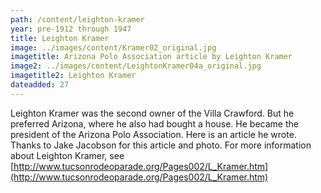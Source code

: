 ```yaml
---
path: /content/leighton-kramer
year: pre-1912 through 1947
title: Leighton Kramer
image: ../images/content/Kramer02_original.jpg
imagetitle: Arizona Polo Association article by Leighton Kramer
image2: ../images/content/LeightonKramer04a_original.jpg
imagetitle2: Leighton Kramer
dateadded: 27
---
```


Leighton Kramer was the second owner of the Villa Crawford. But he preferred Arizona, where he also had bought a house. He became the president of the Arizona Polo Association. Here is an article he wrote. Thanks to Jake Jacobson for this article and photo. For more information about Leighton Kramer, see [http://www.tucsonrodeoparade.org/Pages002/L_Kramer.htm](http://www.tucsonrodeoparade.org/Pages002/L_Kramer.htm)